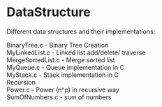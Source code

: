# DataStructure
Different data structures and their implementations:<br/>

BinaryTree.c - Binary Tree Creation<br/>
MyLinkedList.c - Linked list add/delete/ traverse<br/>
MergeSortedList.c  - Merge sorted list <br/>
MyQueue.c - Queue implementation in C<br/>
MyStack.c - Stack implementation in C<br/>
Recursion<br/>
Power.c - Power (n^p) in recursive way<br/>
SumOfNumbers.c - sum of numbers <br/>
